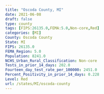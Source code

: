 ```yaml
---
title: "Oscoda County, MI"
date: 2021-06-08
draft: false
type: county
tags: [FIPS:26135.0,FEMA:5.0,Non-core,Red]
categories: [MI]
County: Oscoda County
State: MI
FIPS: 26135.0
FEMA_Region: 5.0
Population: 8241.0
NCHS_Urban_Rural_Classification: Non-core
Tests_in_prior_14_days: 202.0
Fourteen_day_test_rate_per_100000: 2451.0
Percent_Positivity_in_prior_14_days: 0.228
Level: Red
url: /states/MI/oscoda-county
---
```



